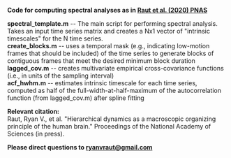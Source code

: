 **Code for computing spectral analyses as in [Raut et al. (2020) PNAS](https://www.pnas.org/content/117/34/20890)** 

**spectral_template.m** -- The main script for performing spectral analysis. Takes an input time series matrix and creates a Nx1 vector of "intrinsic timescales" for the N time series.     
**create_blocks.m** -- uses a temporal mask (e.g., indicating low-motion frames that should be included) of the time series to generate blocks of contiguous frames that meet the desired minimum block duration \
**lagged_cov.m** -- creates multivariate empirical cross-covariance functions (i.e., in units of the sampling interval) \
**acf_hwhm.m** -- estimates intrinsic timescale for each time series, computed as half of the full-width-at-half-maximum of the autocorrelation function (from lagged_cov.m) after spline fitting

**Relevant citation:** \
Raut, Ryan V., et al. "Hierarchical dynamics as a macroscopic organizing principle of the human brain." Proceedings of the National Academy of Sciences (in press).


**Please direct questions to ryanvraut@gmail.com**
